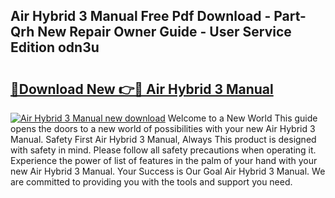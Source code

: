## Air Hybrid 3 Manual Free Pdf Download - Part-Qrh New Repair Owner Guide - User Service Edition odn3u

# <h2><a href="http://bc9935.oget.top/?id=Air+Hybrid+3+Manual">🔗Download New 👉🔴 Air Hybrid 3 Manual</a></h2>

[![Air Hybrid 3 Manual new download](https://i.imgur.com/5g1atiW.png)](http://bc9935.oget.top/?id=Air+Hybrid+3+Manual)
Welcome to a New World This guide opens the doors to a new world of possibilities with your new Air Hybrid 3 Manual. Safety First Air Hybrid 3 Manual, Always This product is designed with safety in mind. Please follow all safety precautions when operating it. Experience the power of list of features in the palm of your hand with your new Air Hybrid 3 Manual. Your Success is Our Goal Air Hybrid 3 Manual. We are committed to providing you with the tools and support you need.
